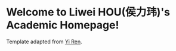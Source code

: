 # Welcome to Liwei HOU(侯力玮)'s Academic Homepage!

Template adapted from
<a href="https://github.com/RayeRen/acad-homepage.github.io"
       target="_blank" rel="noopener">Yi Ren</a>.
